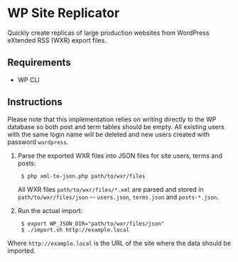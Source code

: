 # WP Site Replicator

Quickly create replicas of large production websites from WordPress eXtended RSS (WXR) export files.


## Requirements

- WP CLI


## Instructions

Please note that this implementation relies on writing directly to the WP database so both post and term tables should be empty. All existing users with the same login name will be deleted and new users created with password `wordpress`.

1. Parse the exported WXR files into JSON files for site users, terms and posts:

		$ php xml-to-json.php path/to/wxr/files

	All WXR files `path/to/wxr/files/*.xml` are parsed and stored in `path/to/wxr/files/json` -- `users.json`, `terms.json` and `posts-*.json`.

2. Run the actual import:

		$ export WP_JSON_DIR="path/to/wxr/files/json" 
		$ ./import.sh http://example.local

Where `http://example.local` is the URL of the site where the data should be imported.
